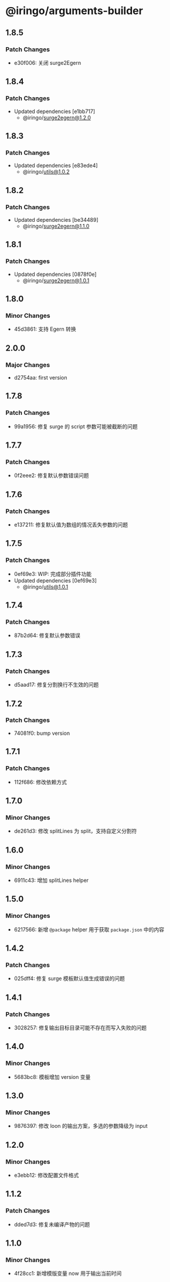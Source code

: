 # @iringo/arguments-builder

## 1.8.5

### Patch Changes

- e30f006: 关闭 surge2Egern

## 1.8.4

### Patch Changes

- Updated dependencies [e1bb717]
  - @iringo/surge2egern@1.2.0

## 1.8.3

### Patch Changes

- Updated dependencies [e83ede4]
  - @iringo/utils@1.0.2

## 1.8.2

### Patch Changes

- Updated dependencies [be34489]
  - @iringo/surge2egern@1.1.0

## 1.8.1

### Patch Changes

- Updated dependencies [0878f0e]
  - @iringo/surge2egern@1.0.1

## 1.8.0

### Minor Changes

- 45d3861: 支持 Egern 转换

## 2.0.0

### Major Changes

- d2754aa: first version

## 1.7.8

### Patch Changes

- 99a1956: 修复 surge 的 script 参数可能被截断的问题

## 1.7.7

### Patch Changes

- 0f2eee2: 修复默认参数错误问题

## 1.7.6

### Patch Changes

- e137211: 修复默认值为数组的情况丢失参数的问题

## 1.7.5

### Patch Changes

- 0ef69e3: WIP: 完成部分插件功能
- Updated dependencies [0ef69e3]
  - @iringo/utils@1.0.1

## 1.7.4

### Patch Changes

- 87b2d64: 修复默认参数错误

## 1.7.3

### Patch Changes

- d5aad17: 修复分割换行不生效的问题

## 1.7.2

### Patch Changes

- 74081f0: bump version

## 1.7.1

### Patch Changes

- 112f686: 修改依赖方式

## 1.7.0

### Minor Changes

- de261d3: 修改 splitLines 为 split，支持自定义分割符

## 1.6.0

### Minor Changes

- 6911c43: 增加 splitLines helper

## 1.5.0

### Minor Changes

- 6217566: 新增 `@package` helper 用于获取 `package.json` 中的内容

## 1.4.2

### Patch Changes

- 025dff4: 修复 surge 模板默认值生成错误的问题

## 1.4.1

### Patch Changes

- 3028257: 修复输出目标目录可能不存在而写入失败的问题

## 1.4.0

### Minor Changes

- 5683bc8: 模板增加 version 变量

## 1.3.0

### Minor Changes

- 9876397: 修改 loon 的输出方案，多选的参数降级为 input

## 1.2.0

### Minor Changes

- e3ebb12: 修改配置文件格式

## 1.1.2

### Patch Changes

- dded7d3: 修复未编译产物的问题

## 1.1.0

### Minor Changes

- 4f28cc1: 新增模版变量 now 用于输出当前时间
